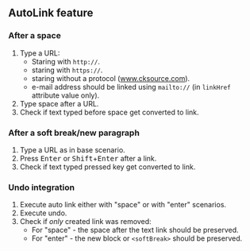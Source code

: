 ## AutoLink feature

### After a space

1. Type a URL:
    - Staring with `http://`.
    - staring with `https://`.
    - staring without a protocol (www.cksource.com).
    - e-mail address should be linked using `mailto://` (in `linkHref` attribute value only).
2. Type space after a URL.
3. Check if text typed before space get converted to link.

### After a soft break/new paragraph

1. Type a URL as in base scenario.
2. Press <kbd>Enter</kbd> or <kbd>Shift</kbd>+<kbd>Enter</kbd> after a link.
3. Check if text typed pressed key get converted to link.

### Undo integration

1. Execute auto link either with "space" or with "enter" scenarios.
2. Execute undo.
3. Check if *only* created link was removed:
    - For "space" - the space after the text link should be preserved.
    - For "enter" - the new block or `<softBreak>` should be preserved.
